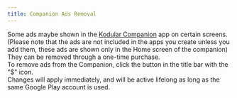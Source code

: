 ```yaml
---
title: Companion Ads Removal
---
```


Some ads maybe shown in the [Kodular Companion](https://play.google.com/store/apps/details?id=io.makeroid.companion)
app on certain screens.  
(Please note that the ads are not included in the apps you create unless you add them, these ads are shown only in the
Home screen of the companion)  
They can be removed through a one-time purchase.  
To remove ads from the Companion, click the button in the title bar with the "$" icon.  
Changes will apply immediately, and  will be active lifelong as long as the same  Google Play account is used.

